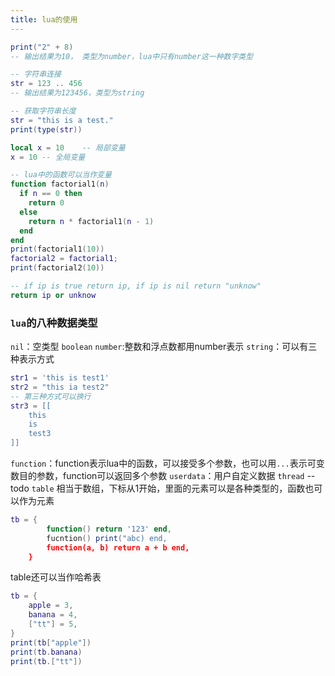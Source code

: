 ```yaml
---
title: lua的使用
---
```


```lua
print("2" + 8)
-- 输出结果为10， 类型为number，lua中只有number这一种数字类型
```

```lua
-- 字符串连接
str = 123 .. 456
-- 输出结果为123456，类型为string
```

```lua
-- 获取字符串长度
str = "this is a test."
print(type(str))
```

```lua
local x = 10	-- 局部变量
x = 10 -- 全局变量
```

```lua
-- lua中的函数可以当作变量
function factorial1(n) 
  if n == 0 then
    return 0
  else 
    return n * factorial1(n - 1)
  end
end
print(factorial1(10))
factorial2 = factorial1;
print(factorial2(10))
```

```lua
-- if ip is true return ip, if ip is nil return "unknow"
return ip or unknow
```

### `lua`的八种数据类型
`nil`：空类型
`boolean`
`number`:整数和浮点数都用number表示
`string`：可以有三种表示方式
```lua
str1 = 'this is test1'
str2 = "this ia test2"
-- 第三种方式可以换行
str3 = [[
    this
    is
    test3
]]
```
`function`：function表示lua中的函数，可以接受多个参数，也可以用`...`表示可变数目的参数，function可以返回多个参数
`userdata`：用户自定义数据
`thread` -- todo
`table` 相当于数组，下标从1开始，里面的元素可以是各种类型的，函数也可以作为元素
```lua
tb = { 
        function() return '123' end,
        fucntion() print("abc) end,
        function(a, b) return a + b end,
    }
```
table还可以当作哈希表
```lua
tb = {
    apple = 3,
    banana = 4,
    ["tt"] = 5,
}
print(tb["apple"])
print(tb.banana)
print(tb.["tt"])
```
